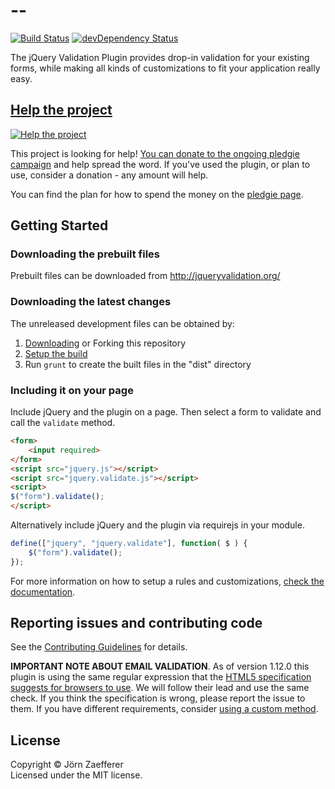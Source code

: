--
================================

[![Build Status](https://secure.travis-ci.org/jzaefferer/jquery-validation.png)](http://travis-ci.org/jzaefferer/jquery-validation)
[![devDependency Status](https://david-dm.org/jzaefferer/jquery-validation/dev-status.png?theme=shields.io)](https://david-dm.org/jzaefferer/jquery-validation#info=devDependencies)

The jQuery Validation Plugin provides drop-in validation for your existing forms, while making all kinds of customizations to fit your application really easy.

## [Help the project](http://pledgie.com/campaigns/18159)

[![Help the project](http://www.pledgie.com/campaigns/18159.png?skin_name=chrome)](http://pledgie.com/campaigns/18159)

This project is looking for help! [You can donate to the ongoing pledgie campaign](http://pledgie.com/campaigns/18159)
and help spread the word. If you've used the plugin, or plan to use, consider a donation - any amount will help.

You can find the plan for how to spend the money on the [pledgie page](http://pledgie.com/campaigns/18159).

## Getting Started

### Downloading the prebuilt files

Prebuilt files can be downloaded from http://jqueryvalidation.org/

### Downloading the latest changes

The unreleased development files can be obtained by:

 1. [Downloading](https://github.com/jzaefferer/jquery-validation/archive/master.zip) or Forking this repository
 2. [Setup the build](CONTRIBUTING.md#build-setup)
 3. Run `grunt` to create the built files in the "dist" directory

### Including it on your page

Include jQuery and the plugin on a page. Then select a form to validate and call the `validate` method.

```html
<form>
	<input required>
</form>
<script src="jquery.js"></script>
<script src="jquery.validate.js"></script>
<script>
$("form").validate();
</script>
```

Alternatively include jQuery and the plugin via requirejs in your module.

```js
define(["jquery", "jquery.validate"], function( $ ) {
	$("form").validate();
});
```

For more information on how to setup a rules and customizations, [check the documentation](http://jqueryvalidation.org/documentation/).

## Reporting issues and contributing code

See the [Contributing Guidelines](CONTRIBUTING.md) for details.

**IMPORTANT NOTE ABOUT EMAIL VALIDATION**. As of version 1.12.0 this plugin is using the same regular expression that the [HTML5 specification suggests for browsers to use](https://html.spec.whatwg.org/multipage/forms.html#valid-e-mail-address). We will follow their lead and use the same check. If you think the specification is wrong, please report the issue to them. If you have different requirements, consider [using a custom method](http://jqueryvalidation.org/jQuery.validator.addMethod/).

## License
Copyright &copy; Jörn Zaefferer<br>
Licensed under the MIT license.
